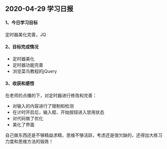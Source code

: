 ## 2020-04-29 学习日报

#### 1、今日学习目标

定时器美化完善，JQ

#### 2、目标完成情况

- 定时器美化
- 定时器功能完善 
-  浏览菜鸟教程的jQuery

#### 3、收获和感悟

在老师的点播的下，对定时器进行修改和完善：

- 对输入的内容进行了限制和检测
- 在计时开启后，输入框、开始按钮进入禁用状态
- 对代码做了优化
- 美化了界面

自己做东西还是不够精益求精，思维不够活跃，考虑还是很欠缺的，还得加大练习力度和思维方法的锻炼！